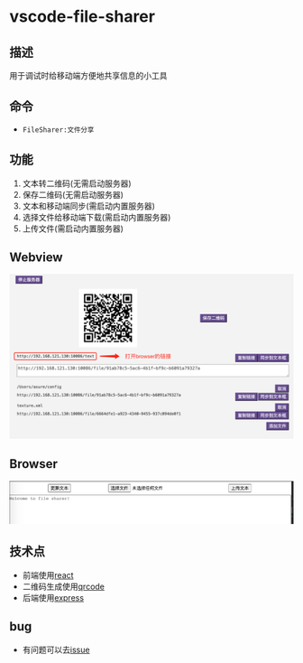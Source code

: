 # vscode-file-sharer
## 描述
用于调试时给移动端方便地共享信息的小工具
## 命令
* `FileSharer:文件分享`

## 功能
1. 文本转二维码(无需启动服务器)
2. 保存二维码(无需启动服务器)
3. 文本和移动端同步(需启动内置服务器)
4. 选择文件给移动端下载(需启动内置服务器)
5. 上传文件(需启动内置服务器)

## Webview
![webview](assets/webview.png)
## Browser

![browser](assets/browser.png)

## 技术点
* 前端使用[react](https://react.docschina.org/)
* 二维码生成使用[qrcode](https://github.com/soldair/node-qrcode)
* 后端使用[express](https://www.expressjs.com.cn/)

## bug
* 有问题可以去[issue](https://github.com/asurance/vscode-file-sharer/issues)